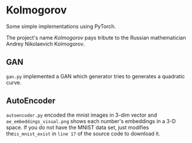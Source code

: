 # Kolmogorov

Some simple implementations using PyTorch. 

The project's name *Kolmogorov* pays tribute to the Russian mathematician Andrey Nikolaevich Kolmogorov.

## GAN

`gan.py` implemented a GAN which generator tries to generates a quadratic curve.

## AutoEncoder

`autoencoder.py` encoded the mnist images in 3-dim vector and `ae_embeddings_visual.png` shows each number's embeddings in a 3-D space. If you do not have the MNIST data set, just modifies the`is_mnist_exist` in  `line 17` of the source code to download it.